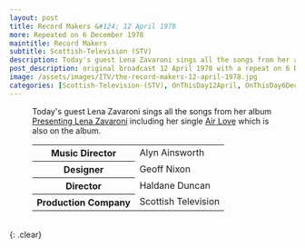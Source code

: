 ```yaml
---
layout: post
title: Record Makers &#124; 12 April 1978
more: Repeated on 6 December 1978
maintitle: Record Makers
subtitle: Scottish-Television (STV)
description: Today's guest Lena Zavaroni sings all the songs from her album Presenting Lena Zavaroni including her single Air Love which is also on the album.
post_description: original broadcast 12 April 1978 with a repeat on 6 December 1978. Today's guest Lena Zavaroni sings all the songs from her album Presenting Lena Zavaroni including her single Air Love which is also on the album.
image: /assets/images/ITV/the-record-makers-12-april-1978.jpg
categories: [Scottish-Television-(STV), OnThisDay12April, OnThisDay6December]
---
```


<figure class="fig3">
<p>Today's guest Lena Zavaroni sings all the songs from her album <a href="/discography/studio-albums/1977-presenting-lena-zavaroni">Presenting Lena Zavaroni</a> including her single <a href="/discography/singles/1977-02-18-air-love">Air Love</a> which is also on the album.</p>
</figure>

<figure class="fig3">
<table>
<tr><th>Music Director</th><td>Alyn Ainsworth</td></tr>
<tr><th>Designer</th><td>Geoff Nixon</td></tr>
<tr><th>Director</th><td>Haldane Duncan</td></tr>
<tr><th>Production Company</th><td>Scottish Television</td></tr>
</table>
</figure>

<br />{: .clear}

